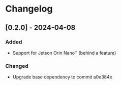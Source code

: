 # Changelog

## [0.2.0] - 2024-04-08

### Added

- Support for Jetson Orin Nano™ (behind a feature)

### Changed

- Upgrade base dependency to commit a0e384e

